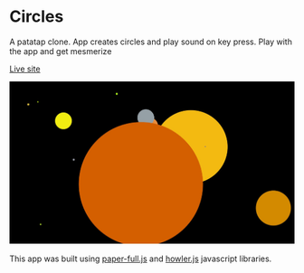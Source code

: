 # Circles
A patatap clone. App creates circles and play sound on key press. Play with the app and get mesmerize

[Live site](https://dilanlivera.github.io/circles/)

![alt text](https://github.com/DilanLivera/circles/blob/master/img/circles2.jpg)

This app was built using [paper-full.js](http://paperjs.org/) and [howler.js](https://howlerjs.com/) javascript libraries.
